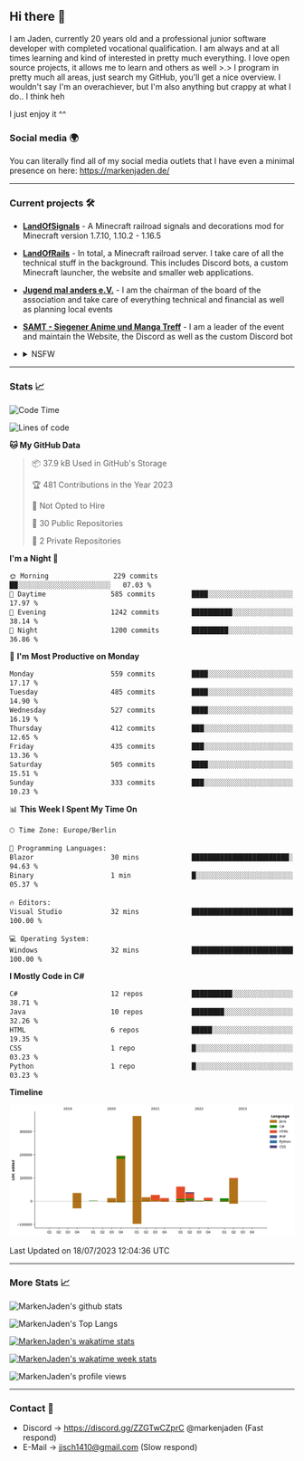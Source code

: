 ## Hi there 👋
I am Jaden, currently 20 years old and a professional junior software developer with completed vocational qualification. I am always and at all times learning and kind of interested in pretty much everything. I love open source projects, it allows me to learn and others as well >.>
I program in pretty much all areas, just search my GitHub, you'll get a nice overview.
I wouldn't say I'm an overachiever, but I'm also anything but crappy at what I do.. I think heh

I just enjoy it ^^

### Social media 🌍

You can literally find all of my social media outlets that I have even a minimal presence on here: https://markenjaden.de/

---

### Current projects 🛠

* [**LandOfSignals**](https://github.com/LandOfRails/LandOfSignals) - A Minecraft railroad signals and decorations mod for Minecraft version 1.7.10, 1.10.2 - 1.16.5
* [**LandOfRails**](https://github.com/LandOfRails) - In total, a Minecraft railroad server. I take care of all the technical stuff in the background. This includes Discord bots, a custom Minecraft launcher, the website and smaller web applications.
* [**Jugend mal anders e.V.**](https://jugendmalanders.de/) - I am the chairman of the board of the association and take care of everything technical and financial as well as planning local events
* [**SAMT - Siegener Anime und Manga Treff**](https://github.com/Siegener-Anime-und-Manga-Treff-SAMT) - I am a leader of the event and maintain the Website, the Discord as well as the custom Discord bot
* <details> 
  <summary>NSFW</summary>
  
  [**Nekos**](https://github.com/MarkenJaden/Nekos) - Website providing you with random lewd neko pics
  
</details>

---

### Stats 📈

<!--START_SECTION:waka-->
![Code Time](http://img.shields.io/badge/Code%20Time-1%2C196%20hrs%2055%20mins-blue)

![Lines of code](https://img.shields.io/badge/From%20Hello%20World%20I%27ve%20Written-891.2%20thousand%20lines%20of%20code-blue)

**🐱 My GitHub Data** 

> 📦 37.9 kB Used in GitHub's Storage 
 > 
> 🏆 481 Contributions in the Year 2023
 > 
> 🚫 Not Opted to Hire
 > 
> 📜 30 Public Repositories 
 > 
> 🔑 2 Private Repositories 
 > 
**I'm a Night 🦉** 

```text
🌞 Morning                229 commits         ██░░░░░░░░░░░░░░░░░░░░░░░   07.03 % 
🌆 Daytime                585 commits         ████░░░░░░░░░░░░░░░░░░░░░   17.97 % 
🌃 Evening                1242 commits        ██████████░░░░░░░░░░░░░░░   38.14 % 
🌙 Night                  1200 commits        █████████░░░░░░░░░░░░░░░░   36.86 % 
```
📅 **I'm Most Productive on Monday** 

```text
Monday                   559 commits         ████░░░░░░░░░░░░░░░░░░░░░   17.17 % 
Tuesday                  485 commits         ████░░░░░░░░░░░░░░░░░░░░░   14.90 % 
Wednesday                527 commits         ████░░░░░░░░░░░░░░░░░░░░░   16.19 % 
Thursday                 412 commits         ███░░░░░░░░░░░░░░░░░░░░░░   12.65 % 
Friday                   435 commits         ███░░░░░░░░░░░░░░░░░░░░░░   13.36 % 
Saturday                 505 commits         ████░░░░░░░░░░░░░░░░░░░░░   15.51 % 
Sunday                   333 commits         ███░░░░░░░░░░░░░░░░░░░░░░   10.23 % 
```


📊 **This Week I Spent My Time On** 

```text
🕑︎ Time Zone: Europe/Berlin

💬 Programming Languages: 
Blazor                   30 mins             ████████████████████████░   94.63 % 
Binary                   1 min               █░░░░░░░░░░░░░░░░░░░░░░░░   05.37 % 

🔥 Editors: 
Visual Studio            32 mins             █████████████████████████   100.00 % 

💻 Operating System: 
Windows                  32 mins             █████████████████████████   100.00 % 
```

**I Mostly Code in C#** 

```text
C#                       12 repos            ██████████░░░░░░░░░░░░░░░   38.71 % 
Java                     10 repos            ████████░░░░░░░░░░░░░░░░░   32.26 % 
HTML                     6 repos             █████░░░░░░░░░░░░░░░░░░░░   19.35 % 
CSS                      1 repo              █░░░░░░░░░░░░░░░░░░░░░░░░   03.23 % 
Python                   1 repo              █░░░░░░░░░░░░░░░░░░░░░░░░   03.23 % 
```



**Timeline**

![Lines of Code chart](https://raw.githubusercontent.com/MarkenJaden/MarkenJaden/main/assets/bar_graph.png)


 Last Updated on 18/07/2023 12:04:36 UTC
<!--END_SECTION:waka-->

---

### More Stats 📈

![MarkenJaden's github stats](https://github-readme-stats.vercel.app/api?username=MarkenJaden&count_private=true&show_icons=true&theme=radical)

![MarkenJaden's Top Langs](https://github-readme-stats.vercel.app/api/top-langs/?username=MarkenJaden&theme=radical)

[![MarkenJaden's wakatime stats](https://github-readme-stats.vercel.app/api/wakatime?username=MarkenJaden&theme=radical)](https://wakatime.com/@17f322c9-222a-48b4-9e15-983c41f7aed4)

[![MarkenJaden's wakatime week stats](https://wakatime.com/badge/user/17f322c9-222a-48b4-9e15-983c41f7aed4.svg)](https://wakatime.com/@17f322c9-222a-48b4-9e15-983c41f7aed4)

<!--[![MarkenJaden's Codewars stats](https://www.codewars.com/users/MarkenJaden/badges/large)](https://www.codewars.com/users/MarkenJaden)-->

![MarkenJaden's profile views](https://komarev.com/ghpvc/?username=MarkenJaden)

---

### Contact 💌

* Discord -> https://discord.gg/ZZGTwCZprC @markenjaden (Fast respond)
* E-Mail -> jjsch1410@gmail.com (Slow respond)



<!--
**MarkenJaden/MarkenJaden** is a ✨ _special_ ✨ repository because its `README.md` (this file) appears on your GitHub profile.

Here are some ideas to get you started:

- 🔭 I’m currently working on ...
- 🌱 I’m currently learning ...
- 👯 I’m looking to collaborate on ...
- 🤔 I’m looking for help with ...
- 💬 Ask me about ...
- 📫 How to reach me: ...
- 😄 Pronouns: ...
- ⚡ Fun fact: ...
-->
